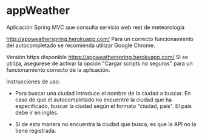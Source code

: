 # appWeather
Aplicación Spring MVC que consulta servicio web rest de meteorología

http://appweatherspring.herokuapp.com/
Para un correcto funcionamiento del autocompletado se recomienda utilizar Google Chrome.

Versión https disponible https://appweatherspring.herokuapp.com/
Si se utiliza, asegúrese de activar la opción "Cargar scripts no seguros" para un funcionamiento correcto de la aplicación.

Instrucciones de uso:
  
  - Para buscar una ciudad introduce el nombre de la ciudad a buscar. En caso de que el autocompletado no encuentre la ciudad
    que ha especificado, buscar la ciudad según el formato "ciudad, país". El país debe ir en inglés.
    
  - Si de esta manera no encuentra la ciudad que busca, es que la API no la tiene registrada.
  
